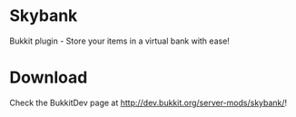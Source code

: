 Skybank
=======

Bukkit plugin - Store your items in a virtual bank with ease!

Download
==========
Check the BukkitDev page at http://dev.bukkit.org/server-mods/skybank/!
